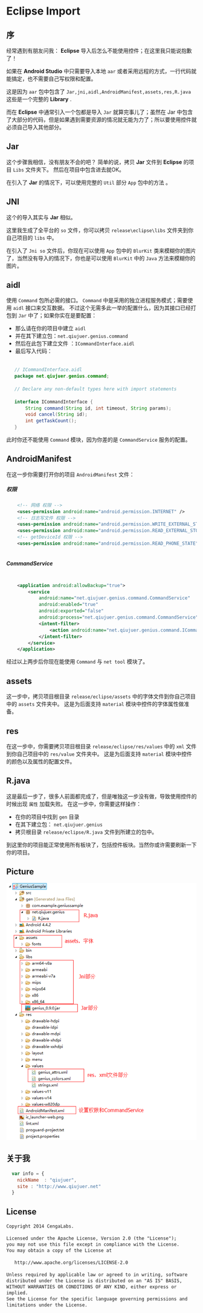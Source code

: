 # Eclipse Import

## 序

经常遇到有朋友问我： **Eclipse** 导入后怎么不能使用控件；在这里我只能说抱歉了！

如果在 **Android Studio** 中只需要导入本地 `aar` 或者采用远程的方式，一行代码就能搞定，也不需要自己写权限和配置。

这是因为 `aar` 包中包含了 `Jar,jni,aidl,AndroidManifest,assets,res,R.java` 这些是一个完整的 **Library** .

而在 **Eclipse** 中通常引入一个包都是导入 `Jar` 就算完事儿了；虽然在 Jar 中包含了大部分的代码，但是如果遇到需要资源的情况就无能为力了；所以要使用控件就必须自己导入其他部分。


## Jar

这个步骤我相信，没有朋友不会的吧？
简单的说，拷贝 **Jar** 文件到 **Eclipse** 的项目 `Libs` 文件夹下。
然后在项目中包含进去就OK。

在引入了 **Jar** 的情况下，可以使用完整的 `Util` 部分 `App` 包中的方法 。


## JNI

这个的导入其实与 **Jar** 相似。

这里我生成了全平台的 `so` 文件，你可以拷贝 `release\eclipse\libs` 文件夹到你自己项目的 `libs` 中。

在引入了 `Jni so` 文件后，你现在可以使用 `App` 包中的 `BlurKit` 类来模糊你的图片了，当然没有导入的情况下，你也是可以使用 `BlurKit` 中的 `Java` 方法来模糊你的图片。


## aidl

使用 `Command` 包所必需的接口。 `Command` 中是采用的独立进程服务模式；需要使用 `aidl` 接口来交互数据。
不过这个无需多此一举的配置什么，因为其接口已经打包到 `Jar` 中了；如果你实在是要配置：
* 那么请在你的项目中建立 `aidl` 
* 并在其下建立包：`net.qiujuer.genius.command`
* 然后在此包下建立文件 ：`ICommandInterface.aidl`
* 最后写入代码：

 ```java

    // ICommandInterface.aidl
    package net.qiujuer.genius.command;

    // Declare any non-default types here with import statements

    interface ICommandInterface {
        String command(String id, int timeout, String params);
        void cancel(String id);
        int getTaskCount();
    }

 ```

此时你还不能使用 `Command` 模块，因为你差的是 `CommandService` 服务的配置。


## AndroidManifest

在这一步你需要打开你的项目 `AndroidManifest` 文件：
##### 权限

```xml
    <!-- 网络 权限 -->
    <uses-permission android:name="android.permission.INTERNET" />
    <!-- 日志写文件 权限 -->
    <uses-permission android:name="android.permission.WRITE_EXTERNAL_STORAGE" />
    <uses-permission android:name="android.permission.READ_EXTERNAL_STORAGE" />
    <!-- getDeviceId 权限 -->
    <uses-permission android:name="android.permission.READ_PHONE_STATE"/>
    
```

##### CommandService

```xml

    <application android:allowBackup="true">
        <service
            android:name="net.qiujuer.genius.command.CommandService"
            android:enabled="true"
            android:exported="false"
            android:process="net.qiujuer.genius.command.CommandService">
            <intent-filter>
                <action android:name="net.qiujuer.genius.command.ICommandInterface" />
            </intent-filter>
        </service>
    </application>

```

经过以上两步后你现在能使用 `Command` 与 `net tool` 模块了。


## assets

这一步中，拷贝项目根目录 `release/eclipse/assets` 中的字体文件到你自己项目中的 `assets` 文件夹中。
这是为后面支持 `material` 模块中控件的字体属性做准备。


## res

在这一步中，你需要拷贝项目根目录 `release/eclipse/res/values` 中的 `xml` 文件到你自己项目中的 `res/value` 文件夹中。
这是为后面支持 `material` 模块中控件的颜色以及属性的配置文件。


## R.java

这是最后一步了，很多人前面都完成了，但是唯独这一步没有做，导致使用控件的时候出现 `属性` 加载失败。
在这一步中，你需要这样操作：
* 在你的项目中找到 `gen` 目录
* 在其下建立包： `net.qiujuer.genius`
* 拷贝根目录 `release/eclipse/R.java` 文件到所建立的包中。


到这里你的项目能正常使用所有板块了，包括控件板块。当然你或许需要刷新一下你的项目。


## Picture

![Picture](../art/eclipse.png)


## 关于我

```javascript
  var info = {
    nickName  : "qiujuer",
    site : "http://www.qiujuer.net"
  }
```


License
--------

    Copyright 2014 CengaLabs.

    Licensed under the Apache License, Version 2.0 (the "License");
    you may not use this file except in compliance with the License.
    You may obtain a copy of the License at

       http://www.apache.org/licenses/LICENSE-2.0

    Unless required by applicable law or agreed to in writing, software
    distributed under the License is distributed on an "AS IS" BASIS,
    WITHOUT WARRANTIES OR CONDITIONS OF ANY KIND, either express or implied.
    See the License for the specific language governing permissions and
    limitations under the License.

